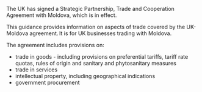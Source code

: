 The UK has signed a Strategic Partnership, Trade and Cooperation Agreement with Moldova, which is in effect.

This guidance provides information on aspects of trade covered by the UK-Moldova agreement. It is for UK businesses trading with Moldova.

The agreement includes provisions on: 

*   trade in goods - including provisions on preferential tariffs, tariff rate quotas, rules of origin and sanitary and phytosanitary measures
*   trade in services
*   intellectual property, including geographical indications   
*   government procurement